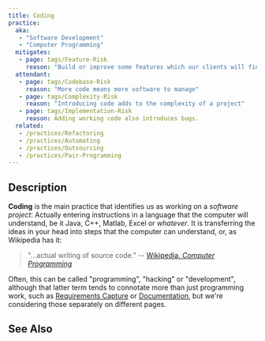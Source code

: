 ```yaml
---
title: Coding
practice:
  aka: 
   - "Software Development"
   - "Computer Programming"
  mitigates:
   - page: tags/Feature-Risk
     reason: "Build or improve some features which our clients will find useful."
  attendant:
   - page: tags/Codebase-Risk
     reason: "More code means more software to manage"
   - page: tags/Complexity-Risk
     reason: "Introducing code adds to the complexity of a project"
   - page: tags/Implementation-Risk
     reason: Adding working code also introduces bugs.
  related:
   - /practices/Refactoring
   - /practices/Automating
   - /practices/Outsourcing
   - /practices/Pair-Programming
---
```


<PracticeIntro details={frontMatter.practice} /> 

## Description

**Coding** is the main practice that identifies us as working on a _software project_:  Actually entering instructions in a language that the computer will understand, be it Java, C++, Matlab, Excel or _whatever_.   It is transferring the ideas in your head into steps that the computer can understand, or, as Wikipedia has it:

> "...actual writing of source code." -- [Wikipedia, _Computer Programming_](https://en.wikipedia.org/wiki/Computer_programming)

Often, this can be called "programming", "hacking" or "development", although that latter term tends to connotate more than just programming work, such as [Requirements Capture](Requirements-Capture) or [Documentation](Documentation.md), but we're considering those separately on different pages.

## See Also

<TagList tag="Coding" />
